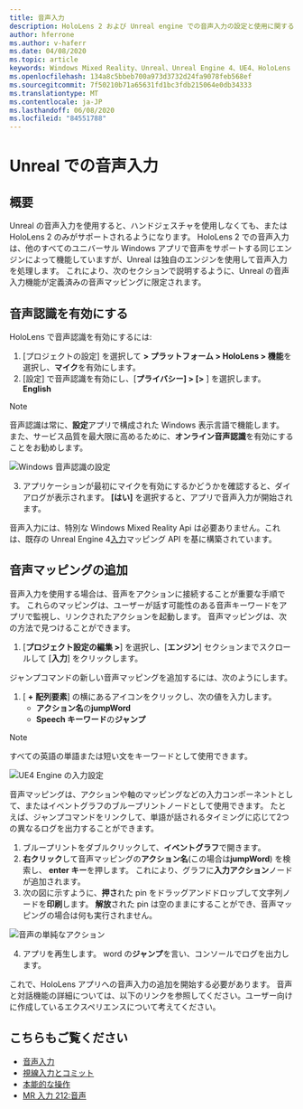 ```yaml
---
title: 音声入力
description: HoloLens 2 および Unreal engine での音声入力の設定と使用に関するチュートリアル
author: hferrone
ms.author: v-haferr
ms.date: 04/08/2020
ms.topic: article
keywords: Windows Mixed Reality、Unreal、Unreal Engine 4、UE4、HoloLens 2、音声、音声入力、音声認識、Mixed Reality、開発、機能、ドキュメント、ガイド、ホログラム、ゲーム開発
ms.openlocfilehash: 134a8c5bbeb700a973d3732d24fa9078feb568ef
ms.sourcegitcommit: 7f50210b71a65631fd1bc3fdb215064e0db34333
ms.translationtype: MT
ms.contentlocale: ja-JP
ms.lasthandoff: 06/08/2020
ms.locfileid: "84551788"
---
```

# <a name="voice-input-in-unreal"></a>Unreal での音声入力

## <a name="overview"></a>概要
Unreal の音声入力を使用すると、ハンドジェスチャを使用しなくても、または HoloLens 2 のみがサポートされるようになります。 HoloLens 2 での音声入力は、他のすべてのユニバーサル Windows アプリで音声をサポートする同じエンジンによって機能していますが、Unreal は独自のエンジンを使用して音声入力を処理します。 これにより、次のセクションで説明するように、Unreal の音声入力機能が定義済みの音声マッピングに限定されます。 

## <a name="enabling-speech-recognition"></a>音声認識を有効にする

HoloLens で音声認識を有効にするには:
1. [プロジェクトの設定] を選択して **> プラットフォーム > HoloLens > 機能**を選択し、**マイク**を有効にします。 
2. [設定] で音声認識を有効にし、[**プライバシー] > [>** ] を選択します。 **English**

> [!NOTE]
> 音声認識は常に、**設定**アプリで構成された Windows 表示言語で機能します。 また、サービス品質を最大限に高めるために、**オンライン音声認識**を有効にすることをお勧めします。

![Windows 音声認識の設定](images/unreal/speech-recognition-settings.png)

3. アプリケーションが最初にマイクを有効にするかどうかを確認すると、ダイアログが表示されます。 **[はい]** を選択すると、アプリで音声入力が開始されます。

音声入力には、特別な Windows Mixed Reality Api は必要ありません。これは、既存の Unreal Engine 4[入力](https://docs.unrealengine.com/Gameplay/Input/index.html)マッピング API を基に構築されています。 

## <a name="adding-speech-mappings"></a>音声マッピングの追加
音声入力を使用する場合は、音声をアクションに接続することが重要な手順です。 これらのマッピングは、ユーザーが話す可能性のある音声キーワードをアプリで監視し、リンクされたアクションを起動します。 音声マッピングは、次の方法で見つけることができます。
1. [**プロジェクト設定の編集 >**] を選択し、[**エンジン**] セクションまでスクロールして [**入力**] をクリックします。

ジャンプコマンドの新しい音声マッピングを追加するには、次のようにします。
1. [ **+** **配列要素**] の横にあるアイコンをクリックし、次の値を入力します。
    * **アクション名**の**jumpWord**
    * **Speech キーワード**の**ジャンプ**

> [!NOTE]
> すべての英語の単語または短い文をキーワードとして使用できます。 

![UE4 Engine の入力設定](images/unreal/engine-input.png)

音声マッピングは、アクションや軸のマッピングなどの入力コンポーネントとして、またはイベントグラフのブループリントノードとして使用できます。 たとえば、ジャンプコマンドをリンクして、単語が話されるタイミングに応じて2つの異なるログを出力することができます。

1. ブループリントをダブルクリックして、**イベントグラフ**で開きます。
2. **右クリック**して音声マッピングの**アクション名**(この場合は**jumpWord**) を検索し、 **enter キー**を押します。 これにより、グラフに**入力アクション**ノードが追加されます。
3. 次の図に示すように、**押さ**れた pin をドラッグアンドドロップして文字列ノードを**印刷**します。 **解放**された pin は空のままにすることができ、音声マッピングの場合は何も実行されません。
 
![音声の単純なアクション](images/unreal/voice-input-img-03.png)

4. アプリを再生します。 word の**ジャンプ**を言い、コンソールでログを出力します。

これで、HoloLens アプリへの音声入力の追加を開始する必要があります。 音声と対話機能の詳細については、以下のリンクを参照してください。ユーザー向けに作成しているエクスペリエンスについて考えてください。

## <a name="see-also"></a>こちらもご覧ください
* [音声入力](voice-input.md)
* [視線入力とコミット](gaze-and-commit.md)
* [本能的な操作](interaction-fundamentals.md)
* [MR 入力 212:音声](holograms-212.md)

